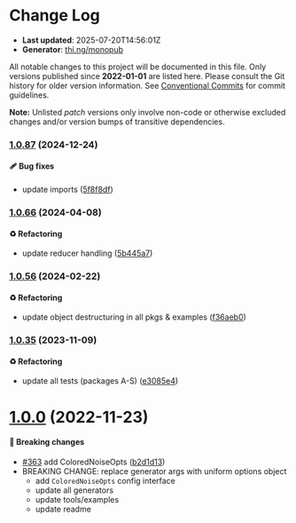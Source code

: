 # Change Log

- **Last updated**: 2025-07-20T14:56:01Z
- **Generator**: [thi.ng/monopub](https://thi.ng/monopub)

All notable changes to this project will be documented in this file.
Only versions published since **2022-01-01** are listed here.
Please consult the Git history for older version information.
See [Conventional Commits](https://conventionalcommits.org/) for commit guidelines.

**Note:** Unlisted _patch_ versions only involve non-code or otherwise excluded changes
and/or version bumps of transitive dependencies.

### [1.0.87](https://github.com/thi-ng/umbrella/tree/@thi.ng/colored-noise@1.0.87) (2024-12-24)

#### 🩹 Bug fixes

- update imports ([5f8f8df](https://github.com/thi-ng/umbrella/commit/5f8f8df))

### [1.0.66](https://github.com/thi-ng/umbrella/tree/@thi.ng/colored-noise@1.0.66) (2024-04-08)

#### ♻️ Refactoring

- update reducer handling ([5b445a7](https://github.com/thi-ng/umbrella/commit/5b445a7))

### [1.0.56](https://github.com/thi-ng/umbrella/tree/@thi.ng/colored-noise@1.0.56) (2024-02-22)

#### ♻️ Refactoring

- update object destructuring in all pkgs & examples ([f36aeb0](https://github.com/thi-ng/umbrella/commit/f36aeb0))

### [1.0.35](https://github.com/thi-ng/umbrella/tree/@thi.ng/colored-noise@1.0.35) (2023-11-09)

#### ♻️ Refactoring

- update all tests (packages A-S) ([e3085e4](https://github.com/thi-ng/umbrella/commit/e3085e4))

# [1.0.0](https://github.com/thi-ng/umbrella/tree/@thi.ng/colored-noise@1.0.0) (2022-11-23)

#### 🛑 Breaking changes

- [#363](https://github.com/thi-ng/umbrella/issues/363) add ColoredNoiseOpts ([b2d1d13](https://github.com/thi-ng/umbrella/commit/b2d1d13))
- BREAKING CHANGE: replace generator args with uniform options object
  - add `ColoredNoiseOpts` config interface
  - update all generators
  - update tools/examples
  - update readme
